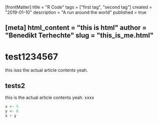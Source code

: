 [frontMatter]
title = "R Code"
tags = ["first tag", "second tag"]
created = "2019-01-10"
description = "A run around the world"
published = true

[meta]
html_content = "<b>this is html</b>"
author = "Benedikt Terhechte"
slug = "this_is_me.html"
---
# test1234567
this isss the actual article contents yeah.
## tests2
this is the actual article contents yeah.
xxxx

``` R
x <- 5
y <- 6
x + y
```
